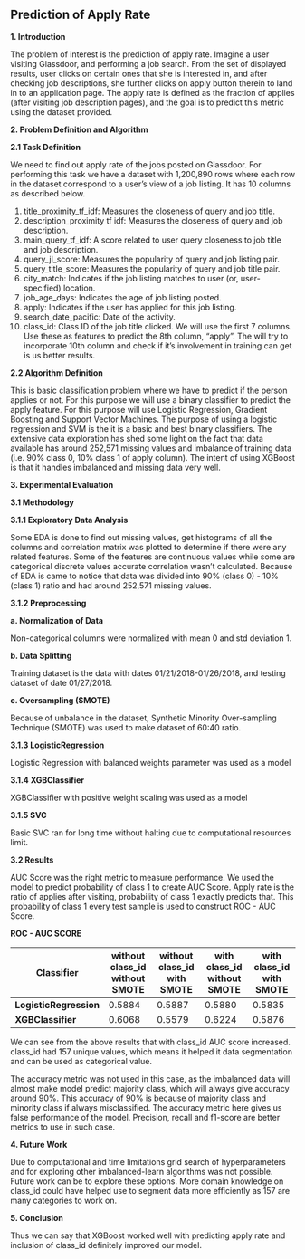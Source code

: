 ## Prediction of Apply Rate

**1. Introduction**

The problem of interest is the prediction of apply rate. Imagine a user visiting Glassdoor, and
performing a job search. From the set of displayed results, user clicks on certain ones that she
is interested in, and after checking job descriptions, she further clicks on apply button therein to
land in to an application page. The apply rate is defined as the fraction of applies (after visiting
job description pages), and the goal is to predict this metric using the dataset provided.

**2. Problem Definition and Algorithm**

**2.1 Task Definition**

We need to find out apply rate of the jobs posted on Glassdoor. For performing this task we
have a dataset with 1,200,890 rows where each row in the dataset correspond to a user’s view
of a job listing. It has 10 columns as described below.
1) title_proximity_tf_idf: Measures the closeness of query and job title.
2) description_proximity tf idf: Measures the closeness of query and job description.
3) main_query_tf_idf: A score related to user query closeness to job title and job description.
4) query_jl_score: Measures the popularity of query and job listing pair.
5) query_title_score: Measures the popularity of query and job title pair.
6) city_match: Indicates if the job listing matches to user (or, user-specified) location.
7) job_age_days: Indicates the age of job listing posted.
8) apply: Indicates if the user has applied for this job listing.
9) search_date_pacific: Date of the activity.
10) class_id: Class ID of the job title clicked.
We will use the first 7 columns. Use these as features to predict the 8th column, “apply”. The will
try to incorporate 10th column and check if it’s involvement in training can get is us better
results.

**2.2 Algorithm Definition**

This is basic classification problem where we have to predict if the person applies or not. For
this purpose we will use a binary classifier to predict the apply feature. For this purpose will use
Logistic Regression, Gradient Boosting and Support Vector Machines. The purpose of using a
logistic regression and SVM is the it is a basic and best binary classifiers. The extensive data
exploration has shed some light on the fact that data available has around 252,571 missing
values and imbalance of training data (i.e. 90% class 0, 10% class 1 of apply column). The
intent of using XGBoost is that it handles imbalanced and missing data very well.

**3. Experimental Evaluation**

**3.1 Methodology**

**3.1.1 Exploratory Data Analysis**
    
Some EDA is done to find out missing values, get histograms of all the columns and
correlation matrix was plotted to determine if there were any related features. Some of
the features are continuous values while some are categorical discrete values accurate
correlation wasn’t calculated. Because of EDA is came to notice that data was divided
into 90% (class 0) - 10%(class 1) ratio and had around 252,571 missing values.

**3.1.2 Preprocessing**

**a. Normalization of Data**

Non-categorical columns were normalized with mean 0 and std deviation 1.

**b. Data Splitting**

Training dataset is the data with dates 01/21/2018-01/26/2018, and testing
dataset of date 01/27/2018.

**c. Oversampling (SMOTE)**

Because of unbalance in the dataset, Synthetic Minority Over-sampling
Technique (SMOTE) was used to make dataset of 60:40 ratio.

**3.1.3 LogisticRegression**

Logistic Regression with balanced weights parameter was used as a model

**3.1.4 XGBClassifier**

XGBClassifier with positive weight scaling was used as a model

**3.1.5 SVC**

Basic SVC ran for long time without halting due to computational resources limit.

**3.2 Results**

AUC Score was the right metric to measure performance. We used the model to predict
probability of class 1 to create AUC Score. Apply rate is the ratio of applies after visiting,
probability of class 1 exactly predicts that. This probability of class 1 every test sample is used
to construct ROC - AUC Score.

**ROC - AUC SCORE**

| Classifier | without class_id without SMOTE | without class_id with SMOTE | with class_id without SMOTE | with class_id with SMOTE|
|------------|--------------------------------|-----------------------------|-----------------------------|-------------------------|
|**LogisticRegression** | 0.5884 | 0.5887 | 0.5880 | 0.5835 |
|**XGBClassifier** | 0.6068 | 0.5579 | 0.6224 | 0.5876 | 

We can see from the above results that with class_id AUC score increased. class_id had 157
unique values, which means it helped it data segmentation and can be used as categorical
value.

The accuracy metric was not used in this case, as the imbalanced data will almost make model
predict majority class, which will always give accuracy around 90%. This accuracy of 90% is
because of majority class and minority class if always misclassified. The accuracy metric here
gives us false performance of the model. Precision, recall and f1-score are better metrics to use
in such case.

**4. Future Work**

Due to computational and time limitations grid search of hyperparameters and for exploring
other imbalanced-learn algorithms was not possible. Future work can be to explore these
options. More domain knowledge on class_id could have helped use to segment data more
efficiently as 157 are many categories to work on.

**5. Conclusion**

Thus we can say that XGBoost worked well with predicting apply rate and inclusion of class_id
definitely improved our model.


